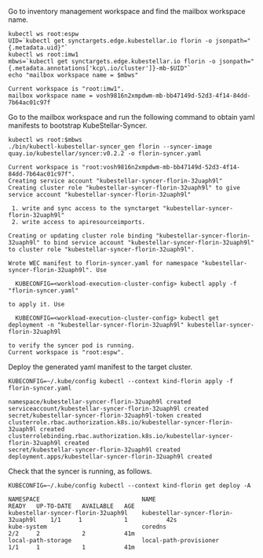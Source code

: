 <!--kubestellar-syncer-0-deploy-florin-start-->
Go to inventory management workspace and find the mailbox workspace name.
```shell
kubectl ws root:espw
UID=`kubectl get synctargets.edge.kubestellar.io florin -o jsonpath="{.metadata.uid}"`
kubectl ws root:imw1
mbws=`kubectl get synctargets.edge.kubestellar.io florin -o jsonpath="{.metadata.annotations['kcp\.io/cluster']}-mb-$UID"`
echo "mailbox workspace name = $mbws"
```
``` { .bash .no-copy }
Current workspace is "root:imw1".
mailbox workspace name = vosh9816n2xmpdwm-mb-bb47149d-52d3-4f14-84dd-7b64ac01c97f
```

Go to the mailbox workspace and run the following command to obtain yaml manifests to bootstrap KubeStellar-Syncer.
```shell
kubectl ws root:$mbws
./bin/kubectl-kubestellar-syncer_gen florin --syncer-image quay.io/kubestellar/syncer:v0.2.2 -o florin-syncer.yaml
```
``` { .bash .no-copy }
Current workspace is "root:vosh9816n2xmpdwm-mb-bb47149d-52d3-4f14-84dd-7b64ac01c97f".
Creating service account "kubestellar-syncer-florin-32uaph9l"
Creating cluster role "kubestellar-syncer-florin-32uaph9l" to give service account "kubestellar-syncer-florin-32uaph9l"

 1. write and sync access to the synctarget "kubestellar-syncer-florin-32uaph9l"
 2. write access to apiresourceimports.

Creating or updating cluster role binding "kubestellar-syncer-florin-32uaph9l" to bind service account "kubestellar-syncer-florin-32uaph9l" to cluster role "kubestellar-syncer-florin-32uaph9l".

Wrote WEC manifest to florin-syncer.yaml for namespace "kubestellar-syncer-florin-32uaph9l". Use

  KUBECONFIG=<workload-execution-cluster-config> kubectl apply -f "florin-syncer.yaml"

to apply it. Use

  KUBECONFIG=<workload-execution-cluster-config> kubectl get deployment -n "kubestellar-syncer-florin-32uaph9l" kubestellar-syncer-florin-32uaph9l

to verify the syncer pod is running.
Current workspace is "root:espw".
```

Deploy the generated yaml manifest to the target cluster.
```shell
KUBECONFIG=~/.kube/config kubectl --context kind-florin apply -f florin-syncer.yaml
```
``` { .bash .no-copy }
namespace/kubestellar-syncer-florin-32uaph9l created
serviceaccount/kubestellar-syncer-florin-32uaph9l created
secret/kubestellar-syncer-florin-32uaph9l-token created
clusterrole.rbac.authorization.k8s.io/kubestellar-syncer-florin-32uaph9l created
clusterrolebinding.rbac.authorization.k8s.io/kubestellar-syncer-florin-32uaph9l created
secret/kubestellar-syncer-florin-32uaph9l created
deployment.apps/kubestellar-syncer-florin-32uaph9l created
```
    
Check that the syncer is running, as follows.
```shell
KUBECONFIG=~/.kube/config kubectl --context kind-florin get deploy -A
```
``` { .bash .no-copy }
NAMESPACE                             NAME                                  READY   UP-TO-DATE   AVAILABLE   AGE
kubestellar-syncer-florin-32uaph9l    kubestellar-syncer-florin-32uaph9l    1/1     1            1           42s
kube-system                           coredns                               2/2     2            2           41m
local-path-storage                    local-path-provisioner                1/1     1            1           41m
```

<!--kubestellar-syncer-0-deploy-florin-end-->
